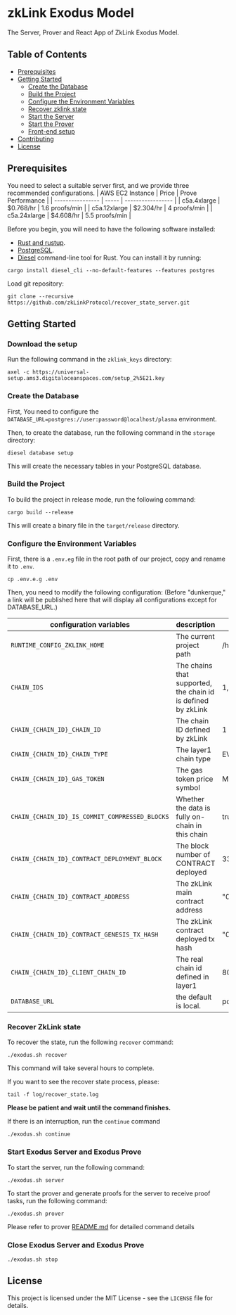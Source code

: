 # zkLink Exodus Model
The Server, Prover and React App of ZkLink Exodus Model.

## Table of Contents
- [Prerequisites](#prerequisites)
- [Getting Started](#getting-started)
    - [Create the Database](#create-the-database)
    - [Build the Project](#build-the-project)
    - [Configure the Environment Variables](#configure-the-environment-variables)
    - [Recover zklink state](#recover-ZkLink-state)
    - [Start the Server](#start-the-exodus-server)
    - [Start the Prover](#start-the-exodus-prover)
    - [Front-end setup](exodus-interface/README.md)
- [Contributing](#contributing)
- [License](#license)

## Prerequisites

You need to select a suitable server first, and we provide three recommended configurations.
| AWS EC2 Instance | Price | Prove Performance |
| ---------------- | ----- | ----------------- |
| c5a.4xlarge         | $0.768/hr | 1.6 proofs/min |
| c5a.12xlarge         | $2.304/hr | 4 proofs/min |
| c5a.24xlarge        | $4.608/hr | 5.5 proofs/min |


Before you begin, you will need to have the following software installed:

- [Rust and rustup](https://www.rust-lang.org/tools/install).
- [PostgreSQL](https://www.postgresql.org/download/).
- [Diesel](http://diesel.rs/) command-line tool for Rust. You can install it by running:
```shell
cargo install diesel_cli --no-default-features --features postgres
```
Load git repository:
```shell
git clone --recursive https://github.com/zkLinkProtocol/recover_state_server.git
```

## Getting Started
### Download the setup
Run the following command in the `zklink_keys` directory:
```shell
axel -c https://universal-setup.ams3.digitaloceanspaces.com/setup_2%5E21.key
```
### Create the Database
First, You need to configure the `DATABASE_URL=postgres://user:password@localhost/plasma` environment.

Then, to create the database, run the following command in the `storage` directory:
```shell
diesel database setup
```
This will create the necessary tables in your PostgreSQL database.

### Build the Project

To build the project in release mode, run the following command:
```shell
cargo build --release
```
This will create a binary file in the `target/release` directory.

### Configure the Environment Variables
First, there is a `.env.eg` file in the root path of our project, copy and rename it to `.env`.
```shell
cp .env.e.g .env
```
Then, you need to modify the following configuration:
(Before "dunkerque," a link will be published here that will display all configurations except for DATABASE_URL.)

| configuration variables                        | description                                                  | example                                                              |
|------------------------------------------------|--------------------------------------------------------------|----------------------------------------------------------------------|
| `RUNTIME_CONFIG_ZKLINK_HOME`                   | The current project path                                     | /home/xxx_user/recover_state_server                                  |
| `CHAIN_IDS`                                    | The chains that supported, the chain id is defined by zkLink | 1,2                                                                  |
| `CHAIN_{CHAIN_ID}_CHAIN_ID`                    | The chain ID defined by zkLink                               | 1                                                                    |
| `CHAIN_{CHAIN_ID}_CHAIN_TYPE`                  | The layer1 chain type                                        | EVM                                                                  |
| `CHAIN_{CHAIN_ID}_GAS_TOKEN`                   | The gas token price symbol                                   | MATIC                                                                |
| `CHAIN_{CHAIN_ID}_IS_COMMIT_COMPRESSED_BLOCKS` | Whether the data is fully on-chain in this chain             | true                                                                 |
| `CHAIN_{CHAIN_ID}_CONTRACT_DEPLOYMENT_BLOCK`   | The block number of CONTRACT deployed                        | 33377564                                                             |
| `CHAIN_{CHAIN_ID}_CONTRACT_ADDRESS`            | The zkLink main contract address                             | "0x517aa9dec0E297B744aC7Ac8ddd8B127c1993055"                         |
| `CHAIN_{CHAIN_ID}_CONTRACT_GENESIS_TX_HASH`    | The zkLink contract deployed tx hash                         | "0x5c576039ffefce307ffbc5556899ee0772efcf2046051cc4fe9ca633987061ca" |
| `CHAIN_{CHAIN_ID}_CLIENT_CHAIN_ID`             | The real chain id defined in layer1                          | 80001                                                                |
| `DATABASE_URL`                                 | the default is local.                                        | postgres://user:passwd@localhost/plasma                              |

### Recover ZkLink state
To recover the state, run the following `recover` command:
```shell
./exodus.sh recover
```
This command will take several hours to complete.

If you want to see the recover state process, please:
```shell
tail -f log/recover_state.log
```
**Please be patient and wait until the command finishes.**

If there is an interruption, run the `continue` command
```shell
./exodus.sh continue
```

### Start Exodus Server and Exodus Prove
To start the server, run the following command:
```shell
./exodus.sh server
```
To start the prover and generate proofs for the server to receive proof tasks, run the following command:
```shell
./exodus.sh prover
```
Please refer to prover [README.md](prover/README.md) for detailed command details

### Close Exodus Server and Exodus Prove
```shell
./exodus.sh stop
```

## License
This project is licensed under the MIT License - see the `LICENSE` file for details.
